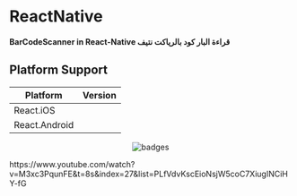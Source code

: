 # ReactNative

#### BarCodeScanner in React-Native قراءة البار كود بالرياكت نتيف

## Platform Support

|Platform|Version|
| ------------------- | :------------------: |
|React.iOS|
|React.Android|


<p align="center">
   <img src="https://i.imgur.com/hn3bRmV.gif" alt="badges" style="margin:auto">
</p>


<p>
  https://www.youtube.com/watch?v=M3xc3PqunFE&t=8s&index=27&list=PLfVdvKscEioNsjW5coC7XiugINCiHY-fG
</p>
